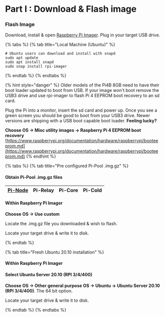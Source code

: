 # Part I : Download & Flash image

### Flash Image

Download, install & open [Raspberry Pi Imager](https://github.com/raspberrypi/rpi-imager/releases/latest). Plug in your target USB drive.

{% tabs %} {% tab title="Local Machine \(Ubuntu\)" %}

```text
# Ubuntu users can download and install with snapd
sudo apt update
sudo apt install snapd
sudo snap install rpi-imager
```

{% endtab %} {% endtabs %}

{% hint style="danger" %} Older models of the Pi4B 8GB need to have their boot loader updated to boot from USB. If your image won't boot remove the USB3 drive and use rpi-imager to flash Pi 4 EEPROM boot recovery to an sd card.

Plug the Pi into a monitor, insert the sd card and power up. Once you see a green screen you should be good to boot from your USB3 drive. Newer versions are shipping with a USB boot capable boot loader. **Feeling lucky?**

**Choose OS -&gt; Misc utility images -&gt; Raspberry Pi 4 EEPROM boot recovery** [https://www.raspberrypi.org/documentation/hardware/raspberrypi/booteeprom.md](https://www.raspberrypi.org/documentation/hardware/raspberrypi/booteeprom.md) {% endhint %}

{% tabs %} {% tab title="Pre configured Pi-Pool .img.gz" %}

#### Obtain Pi-Pool .img.gz files

| [Pi-Node](https://db.adamantium.online/Pi-Node.img.gz) | Pi-Relay | Pi-Core | Pi-Cold |
| :--- | :--- | :--- | :--- |


#### Within Raspberry Pi Imager

**Choose OS -&gt; Use custom**

Locate the .img.gz file you downloaded & wish to flash.

Locate your target drive & write it to disk.

 {% endtab %}

{% tab title="Fresh Ubuntu 20.10 installation" %}

#### Within Raspberry Pi Imager

#### Select Ubuntu Server 20.10 \(RPI 3/4/400\)

**Choose OS -&gt; Other general purpose OS -&gt; Ubuntu -&gt; Ubuntu Server 20.10 \(RPI 3/4/400\)**. The 64 bit option.

Locate your target drive & write it to disk.

 {% endtab %} {% endtabs %}

